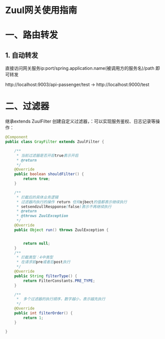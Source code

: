 <h1>Zuul网关使用指南</h1>

# 一、路由转发
## 1. 自动转发
直接访问网关服务ip:port/spring.application.name(被调用方的服务名)/path 即可转发


http://localhost:9003/api-passenger/test  ->   http://localhost:9000/test 


# 二、过滤器
继承extends ZuulFilter 创建自定义过滤器，：可以实现服务鉴权、日志记录等操作：

```java
@Component
public class GrayFilter extends ZuulFilter {

    /**
     * 当前过滤器是否开启true表示开启
     * @return
     */
    @Override
    public boolean shouldFilter() {
        return true;
    }

    /**
     * 拦截后的具体业务逻辑
     * 过滤器内执行的操作 return 任何ojbect的值都表示继续执行
     * setsendzullRespponse(false)表示不再继续执行
     * @return
     * @throws ZuulException
     */
    @Override
    public Object run() throws ZuulException {


        return null;
    }
    /**
     * 拦截类型：4中类型
     * 在请求前pre或者后post执行
     */
    @Override
    public String filterType() {
        return FilterConstants.PRE_TYPE;
    }

    /**
     * 	多个过滤器的执行顺序，数字越小，表示越先执行
     */
    @Override
    public int filterOrder() {
        return 1;
    }

}

```

